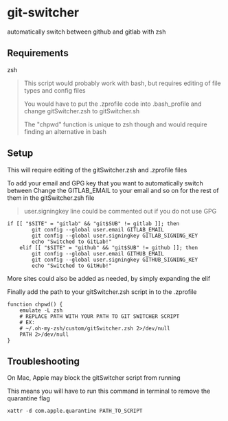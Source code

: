 # git-switcher
automatically switch between github and gitlab with zsh

## Requirements
zsh

> This script would probably work with bash, but requires editing of file types and config files
> 
> You would have to put the .zprofile code into .bash_profile and change gitSwitcher.zsh to gitSwitcher.sh
>
> The "chpwd" function is unique to zsh though and would require finding an alternative in bash

## Setup

This will require editing of the gitSwitcher.zsh and .zprofile files

To add your email and GPG key that you want to automatically switch between
Change the GITLAB_EMAIL to your email and so on for the rest of them in the gitSwitcher.zsh file

> user.signingkey line could be commented out if you do not use GPG

```
if [[ "$SITE" = "gitlab" && "git$SUB" != gitlab ]]; then		
		git config --global user.email GITLAB_EMAIL
		git config --global user.signingkey GITLAB_SIGNING_KEY
		echo "Switched to GitLab!"
	elif [[ "$SITE" = "github" && "git$SUB" != github ]]; then
		git config --global user.email GITHUB_EMAIL
		git config --global user.signingkey GITHUB_SIGNING_KEY
		echo "Switched to GitHub!"
```

More sites could also be added as needed, by simply expanding the elif

Finally add the path to your gitSwitcher.zsh script in to the .zprofile
```
function chpwd() {
    emulate -L zsh
    # REPLACE PATH WITH YOUR PATH TO GIT SWITCHER SCRIPT
    # EX:
    # ~/.oh-my-zsh/custom/gitSwitcher.zsh 2>/dev/null
    PATH 2>/dev/null
}
```

## Troubleshooting

On Mac, Apple may block the gitSwitcher script from running

This means you will have to run this command in terminal to remove the quarantine flag

`xattr -d com.apple.quarantine PATH_TO_SCRIPT`

